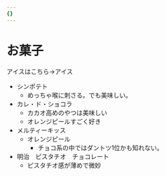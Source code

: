 ```yaml
---
{}
---
```

# お菓子

アイスはこちら→アイス

- シンポテト
    - めっちゃ喉に刺さる。でも美味しい。
- カレ・ド・ショコラ
    - カカオ高めのやつは美味しい
    - オレンジピールすごく好き
- メルティーキッス
    - オレンジピール
        - チョコ系の中ではダントツ1位かも知れない。
- 明治　ピスタチオ　チョコレート
    - ピスタチオ感が薄めで微妙